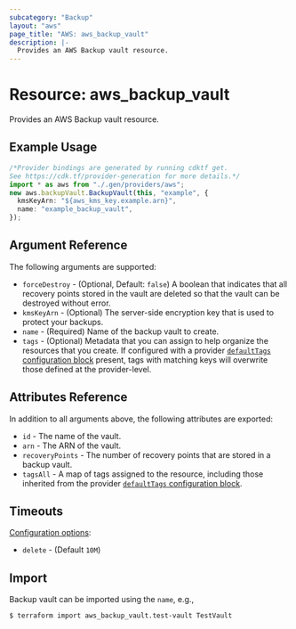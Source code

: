 ```yaml
---
subcategory: "Backup"
layout: "aws"
page_title: "AWS: aws_backup_vault"
description: |-
  Provides an AWS Backup vault resource.
---
```


# Resource: aws\_backup\_vault

Provides an AWS Backup vault resource.

## Example Usage

```typescript
/*Provider bindings are generated by running cdktf get.
See https://cdk.tf/provider-generation for more details.*/
import * as aws from "./.gen/providers/aws";
new aws.backupVault.BackupVault(this, "example", {
  kmsKeyArn: "${aws_kms_key.example.arn}",
  name: "example_backup_vault",
});

```

## Argument Reference

The following arguments are supported:

* `forceDestroy` - (Optional, Default: `false`) A boolean that indicates that all recovery points stored in the vault are deleted so that the vault can be destroyed without error.
* `kmsKeyArn` - (Optional) The server-side encryption key that is used to protect your backups.
* `name` - (Required) Name of the backup vault to create.
* `tags` - (Optional) Metadata that you can assign to help organize the resources that you create. If configured with a provider [`defaultTags` configuration block](https://registry.terraform.io/providers/hashicorp/aws/latest/docs#default_tags-configuration-block) present, tags with matching keys will overwrite those defined at the provider-level.

## Attributes Reference

In addition to all arguments above, the following attributes are exported:

* `id` - The name of the vault.
* `arn` - The ARN of the vault.
* `recoveryPoints` - The number of recovery points that are stored in a backup vault.
* `tagsAll` - A map of tags assigned to the resource, including those inherited from the provider [`defaultTags` configuration block](https://registry.terraform.io/providers/hashicorp/aws/latest/docs#default_tags-configuration-block).

## Timeouts

[Configuration options](https://developer.hashicorp.com/terraform/language/resources/syntax#operation-timeouts):

* `delete` - (Default `10M`)

## Import

Backup vault can be imported using the `name`, e.g.,

```console
$ terraform import aws_backup_vault.test-vault TestVault
```
